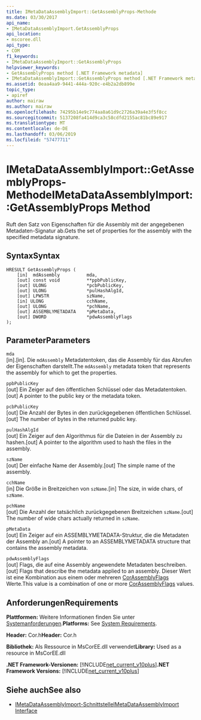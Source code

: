 ```yaml
---
title: IMetaDataAssemblyImport::GetAssemblyProps-Methode
ms.date: 03/30/2017
api_name:
- IMetaDataAssemblyImport.GetAssemblyProps
api_location:
- mscoree.dll
api_type:
- COM
f1_keywords:
- IMetaDataAssemblyImport::GetAssemblyProps
helpviewer_keywords:
- GetAssemblyProps method [.NET Framework metadata]
- IMetaDataAssemblyImport::GetAssemblyProps method [.NET Framework metadata]
ms.assetid: 0eaa4aa9-9441-444a-920c-e4b2a2db899e
topic_type:
- apiref
author: mairaw
ms.author: mairaw
ms.openlocfilehash: 74295b14e9c774aa8a61d9c2726a39a4e3f5f8cc
ms.sourcegitcommit: 5137208fa414d9ca3c58cdfd2155ac81bc89e917
ms.translationtype: MT
ms.contentlocale: de-DE
ms.lasthandoff: 03/06/2019
ms.locfileid: "57477711"
---
```

# <a name="imetadataassemblyimportgetassemblyprops-method"></a><span data-ttu-id="d63e4-102">IMetaDataAssemblyImport::GetAssemblyProps-Methode</span><span class="sxs-lookup"><span data-stu-id="d63e4-102">IMetaDataAssemblyImport::GetAssemblyProps Method</span></span>
<span data-ttu-id="d63e4-103">Ruft den Satz von Eigenschaften für die Assembly mit der angegebenen Metadaten-Signatur ab.</span><span class="sxs-lookup"><span data-stu-id="d63e4-103">Gets the set of properties for the assembly with the specified metadata signature.</span></span>  
  
## <a name="syntax"></a><span data-ttu-id="d63e4-104">Syntax</span><span class="sxs-lookup"><span data-stu-id="d63e4-104">Syntax</span></span>  
  
```  
HRESULT GetAssemblyProps (  
    [in]  mdAssembly          mda,  
    [out] const void          **ppbPublicKey,   
    [out] ULONG               *pcbPublicKey,  
    [out] ULONG               *pulHashAlgId,  
    [out] LPWSTR              szName,  
    [in] ULONG                cchName,  
    [out] ULONG               *pchName,  
    [out] ASSEMBLYMETADATA    *pMetaData,  
    [out] DWORD               *pdwAssemblyFlags  
);  
```  
  
## <a name="parameters"></a><span data-ttu-id="d63e4-105">Parameter</span><span class="sxs-lookup"><span data-stu-id="d63e4-105">Parameters</span></span>  
 `mda`  
 <span data-ttu-id="d63e4-106">[in].</span><span class="sxs-lookup"><span data-stu-id="d63e4-106">[in].</span></span> <span data-ttu-id="d63e4-107">Die `mdAssembly` Metadatentoken, das die Assembly für das Abrufen der Eigenschaften darstellt.</span><span class="sxs-lookup"><span data-stu-id="d63e4-107">The `mdAssembly` metadata token that represents the assembly for which to get the properties.</span></span>  
  
 `ppbPublicKey`  
 <span data-ttu-id="d63e4-108">[out] Ein Zeiger auf den öffentlichen Schlüssel oder das Metadatentoken.</span><span class="sxs-lookup"><span data-stu-id="d63e4-108">[out] A pointer to the public key or the metadata token.</span></span>  
  
 `pcbPublicKey`  
 <span data-ttu-id="d63e4-109">[out] Die Anzahl der Bytes in den zurückgegebenen öffentlichen Schlüssel.</span><span class="sxs-lookup"><span data-stu-id="d63e4-109">[out] The number of bytes in the returned public key.</span></span>  
  
 `pulHashAlgId`  
 <span data-ttu-id="d63e4-110">[out] Ein Zeiger auf den Algorithmus für die Dateien in der Assembly zu hashen.</span><span class="sxs-lookup"><span data-stu-id="d63e4-110">[out] A pointer to the algorithm used to hash the files in the assembly.</span></span>  
  
 `szName`  
 <span data-ttu-id="d63e4-111">[out] Der einfache Name der Assembly.</span><span class="sxs-lookup"><span data-stu-id="d63e4-111">[out] The simple name of the assembly.</span></span>  
  
 `cchName`  
 <span data-ttu-id="d63e4-112">[in] Die Größe in Breitzeichen von `szName`.</span><span class="sxs-lookup"><span data-stu-id="d63e4-112">[in] The size, in wide chars, of `szName`.</span></span>  
  
 `pchName`  
 <span data-ttu-id="d63e4-113">[out] Die Anzahl der tatsächlich zurückgegebenen Breitzeichen `szName`.</span><span class="sxs-lookup"><span data-stu-id="d63e4-113">[out] The number of wide chars actually returned in `szName`.</span></span>  
  
 `pMetaData`  
 <span data-ttu-id="d63e4-114">[out] Ein Zeiger auf ein ASSEMBLYMETADATA-Struktur, die die Metadaten der Assembly an.</span><span class="sxs-lookup"><span data-stu-id="d63e4-114">[out] A pointer to an ASSEMBLYMETADATA structure that contains the assembly metadata.</span></span>  
  
 `pdwAssemblyFlags`  
 <span data-ttu-id="d63e4-115">[out] Flags, die auf eine Assembly angewendete Metadaten beschreiben.</span><span class="sxs-lookup"><span data-stu-id="d63e4-115">[out] Flags that describe the metadata applied to an assembly.</span></span> <span data-ttu-id="d63e4-116">Dieser Wert ist eine Kombination aus einem oder mehreren [CorAssemblyFlags](../../../../docs/framework/unmanaged-api/metadata/corassemblyflags-enumeration.md) Werte.</span><span class="sxs-lookup"><span data-stu-id="d63e4-116">This value is a combination of one or more [CorAssemblyFlags](../../../../docs/framework/unmanaged-api/metadata/corassemblyflags-enumeration.md) values.</span></span>  
  
## <a name="requirements"></a><span data-ttu-id="d63e4-117">Anforderungen</span><span class="sxs-lookup"><span data-stu-id="d63e4-117">Requirements</span></span>  
 <span data-ttu-id="d63e4-118">**Plattformen:** Weitere Informationen finden Sie unter [Systemanforderungen](../../../../docs/framework/get-started/system-requirements.md).</span><span class="sxs-lookup"><span data-stu-id="d63e4-118">**Platforms:** See [System Requirements](../../../../docs/framework/get-started/system-requirements.md).</span></span>  
  
 <span data-ttu-id="d63e4-119">**Header:** Cor.h</span><span class="sxs-lookup"><span data-stu-id="d63e4-119">**Header:** Cor.h</span></span>  
  
 <span data-ttu-id="d63e4-120">**Bibliothek:** Als Ressource in MsCorEE.dll verwendet</span><span class="sxs-lookup"><span data-stu-id="d63e4-120">**Library:** Used as a resource in MsCorEE.dll</span></span>  
  
 <span data-ttu-id="d63e4-121">**.NET Framework-Versionen:** [!INCLUDE[net_current_v10plus](../../../../includes/net-current-v10plus-md.md)]</span><span class="sxs-lookup"><span data-stu-id="d63e4-121">**.NET Framework Versions:** [!INCLUDE[net_current_v10plus](../../../../includes/net-current-v10plus-md.md)]</span></span>  
  
## <a name="see-also"></a><span data-ttu-id="d63e4-122">Siehe auch</span><span class="sxs-lookup"><span data-stu-id="d63e4-122">See also</span></span>
- [<span data-ttu-id="d63e4-123">IMetaDataAssemblyImport-Schnittstelle</span><span class="sxs-lookup"><span data-stu-id="d63e4-123">IMetaDataAssemblyImport Interface</span></span>](../../../../docs/framework/unmanaged-api/metadata/imetadataassemblyimport-interface.md)
